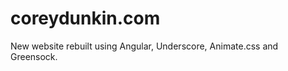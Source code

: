 coreydunkin.com
===============

New website rebuilt using Angular, Underscore, Animate.css and Greensock.
